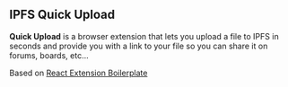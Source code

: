 ## IPFS Quick Upload

**Quick Upload** is a browser extension that lets you upload a file to IPFS in seconds and provide you with a link to your file so you can share it on forums, boards, etc...

Based on [React Extension Boilerplate](https://github.com/kryptokinght/react-extension-boilerplate)